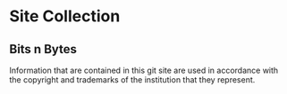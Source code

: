 # Site Collection

## Bits n Bytes

Information that are contained in this git site are used in accordance with the copyright and trademarks of the institution that they represent.

